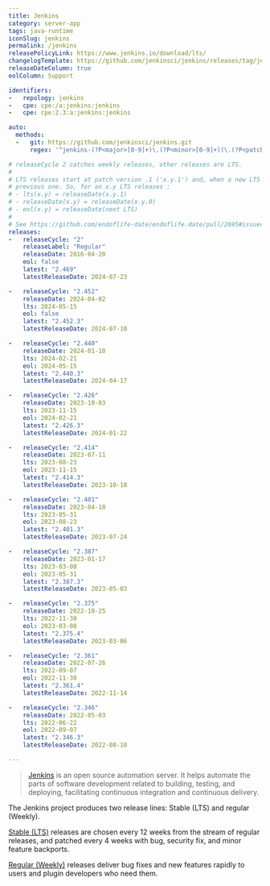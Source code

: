 ```yaml
---
title: Jenkins
category: server-app
tags: java-runtime
iconSlug: jenkins
permalink: /jenkins
releasePolicyLink: https://www.jenkins.io/download/lts/
changelogTemplate: https://github.com/jenkinsci/jenkins/releases/tag/jenkins-__LATEST__
releaseDateColumn: true
eolColumn: Support

identifiers:
-   repology: jenkins
-   cpe: cpe:/a:jenkins:jenkins
-   cpe: cpe:2.3:a:jenkins:jenkins

auto:
  methods:
  -   git: https://github.com/jenkinsci/jenkins.git
      regex: '^jenkins-(?P<major>[0-9]+)\.(?P<minor>[0-9]+)(\.(?P<patch>[0-9]+))?$'

# releaseCycle 2 catches weekly releases, other releases are LTS.
#
# LTS releases start at patch version .1 ('x.y.1') and, when a new LTS is released, it replaces the
# previous one. So, for an x.y LTS releases :
# - lts(x.y) = releaseDate(x.y.1)
# - releaseDate(x.y) = releaseDate(x.y.0)
# - eol(x.y) = releaseDate(next LTS)
#
# See https://github.com/endoflife-date/endoflife.date/pull/2695#issuecomment-1472929098
releases:
-   releaseCycle: "2"
    releaseLabel: "Regular"
    releaseDate: 2016-04-20
    eol: false
    latest: "2.469"
    latestReleaseDate: 2024-07-23

-   releaseCycle: "2.452"
    releaseDate: 2024-04-02
    lts: 2024-05-15
    eol: false
    latest: "2.452.3"
    latestReleaseDate: 2024-07-10

-   releaseCycle: "2.440"
    releaseDate: 2024-01-10
    lts: 2024-02-21
    eol: 2024-05-15
    latest: "2.440.3"
    latestReleaseDate: 2024-04-17

-   releaseCycle: "2.426"
    releaseDate: 2023-10-03
    lts: 2023-11-15
    eol: 2024-02-21
    latest: "2.426.3"
    latestReleaseDate: 2024-01-22

-   releaseCycle: "2.414"
    releaseDate: 2023-07-11
    lts: 2023-08-23
    eol: 2023-11-15
    latest: "2.414.3"
    latestReleaseDate: 2023-10-18

-   releaseCycle: "2.401"
    releaseDate: 2023-04-18
    lts: 2023-05-31
    eol: 2023-08-23
    latest: "2.401.3"
    latestReleaseDate: 2023-07-24

-   releaseCycle: "2.387"
    releaseDate: 2023-01-17
    lts: 2023-03-08
    eol: 2023-05-31
    latest: "2.387.3"
    latestReleaseDate: 2023-05-03

-   releaseCycle: "2.375"
    releaseDate: 2022-10-25
    lts: 2022-11-30
    eol: 2023-03-08
    latest: "2.375.4"
    latestReleaseDate: 2023-03-06

-   releaseCycle: "2.361"
    releaseDate: 2022-07-26
    lts: 2022-09-07
    eol: 2022-11-30
    latest: "2.361.4"
    latestReleaseDate: 2022-11-14

-   releaseCycle: "2.346"
    releaseDate: 2022-05-03
    lts: 2022-06-22
    eol: 2022-09-07
    latest: "2.346.3"
    latestReleaseDate: 2022-08-10

---
```


> [Jenkins](https://www.jenkins.io/) is an open source automation server. It helps automate the
> parts of software development related to building, testing, and deploying, facilitating continuous
> integration and continuous delivery.

The Jenkins project produces two release lines: Stable (LTS) and regular (Weekly).

[Stable (LTS)](https://www.jenkins.io/download/lts/) releases are chosen every 12 weeks from the
stream of regular releases, and patched every 4 weeks with bug, security fix, and minor feature backports.

[Regular (Weekly)](https://www.jenkins.io/download/weekly/) releases deliver bug fixes and new
features rapidly to users and plugin developers who need them.
